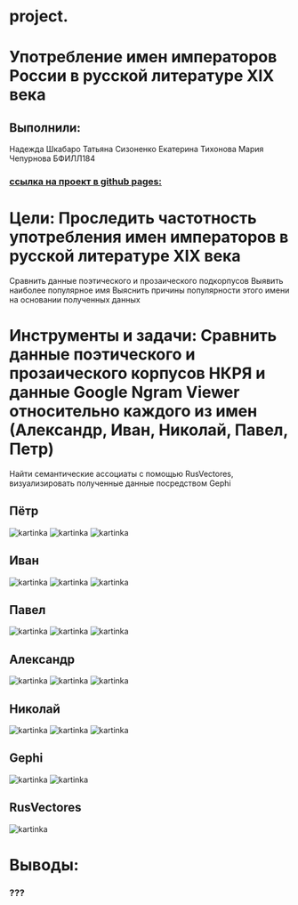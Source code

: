 # project.

# Употребление имен императоров России в русской литературе XIX века

## Выполнили: 
Надежда Шкабаро
Татьяна Сизоненко
Екатерина Тихонова
Мария Чепурнова
БФИЛЛ184
### [ссылка на проект в github pages:](???) 

# Цели: Проследить частотность употребления имен императоров в русской литературе XIX века 
Сравнить данные поэтического и прозаического подкорпусов 
Выявить наиболее популярное имя 
Выяснить причины популярности этого имени на основании полученных данных

# Инструменты и задачи: Сравнить данные поэтического и прозаического корпусов НКРЯ и данные Google Ngram Viewer относительно каждого из имен (Александр, Иван, Николай, Павел, Петр)
Найти семантические ассоциаты с помощью RusVectores, визуализировать полученные данные посредством Gephi


## Пётр
![kartinka](https://pp.userapi.com/c850136/v850136062/15395b/AMQVP8jOGec.jpg)
![kartinka](https://pp.userapi.com/c850136/v850136062/153964/dyTEA-obmL4.jpg)
![kartinka](https://pp.userapi.com/c850136/v850136062/15396d/hh5Tbc6cJBg.jpg)

## Иван
![kartinka](https://pp.userapi.com/c850136/v850136062/15398e/5d6oVBoXVto.jpg)
![kartinka](https://pp.userapi.com/c850136/v850136062/153997/OqZIRNk6JA8.jpg)
![kartinka](https://pp.userapi.com/c850136/v850136062/1539a0/rF9TXXstbww.jpg)

## Павел
![kartinka](https://pp.userapi.com/c850136/v850136062/1539ba/KW_E8KBRQ3k.jpg)
![kartinka](https://pp.userapi.com/c850136/v850136062/1539c3/5x5U8FMOnRg.jpg)
![kartinka](https://pp.userapi.com/c850136/v850136062/1539d5/UQj85kS-fw8.jpg)

## Александр
![kartinka](https://sun9-33.userapi.com/c850136/v850136062/1539e6/AuleZRtLucU.jpg)
![kartinka](https://pp.userapi.com/c850136/v850136062/1539ef/nHF1NFoI8fk.jpg)
![kartinka](https://sun9-19.userapi.com/c850136/v850136062/1539f8/tAATRpjkNV4.jpg)

## Николай
![kartinka](https://pp.userapi.com/c850136/v850136062/153a11/_h8CF31dmM4.jpg)
![kartinka](https://pp.userapi.com/c850136/v850136062/153a1a/da_9g0sZXcE.jpg)
![kartinka](https://pp.userapi.com/c850136/v850136062/153a23/u3eMQ12eP7Y.jpg)

## Gephi
![kartinka](https://pp.userapi.com/c850136/v850136062/153a2b/NrsXfDi0Bu8.jpg)
![kartinka](https://pp.userapi.com/c850136/v850136062/153a33/5RpDlpKQ49I.jpg)

## RusVectores
![kartinka](https://pp.userapi.com/c850136/v850136062/153a3c/80ed4FPCoy4.jpg)

# Выводы:
### ???
 
